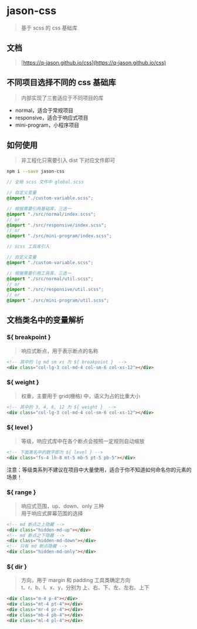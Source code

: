 # jason-css
> 基于 scss 的 css 基础库

## 文档
> [https://q-jason.github.io/css](https://q-jason.github.io/css)

## 不同项目选择不同的 css 基础库
> 内部实现了三套适应于不同项目的库

- normal，适合于常规项目
- responsive，适合于响应式项目
- mini-program，小程序项目

## 如何使用
> 非工程化只需要引入 dist 下对应文件即可 <br/>

```bash
npm i --save jason-css
```

```scss
// 全局 scss 文件中 global.scss

// 自定义变量
@import "./custom-variable.scss";

// 根据需要引用基础库，三选一
@import "./src/normal/index.scss";
// or
@import "./src/responsive/index.scss";
// or
@import "./src/mini-program/index.scss";
```

```scss
// scss 工具库引入

// 自定义变量
@import "./custom-variable.scss";

// 根据需要引用工具库，三选一
@import "./src/normal/util.scss";
// or
@import "./src/responsive/util.scss";
// or
@import "./src/mini-program/util.scss";
```

## 文档类名中的变量解析

### ${ breakpoint } 
> 响应式断点，用于表示断点的名称

```html
<!-- 其中的 lg md sm xs 为 ${ breakpoint }  -->
<div class="col-lg-3 col-md-4 col-sm-6 col-xs-12"></div>
```

### ${ weight }
> 权重，主要用于 grid(栅格) 中，语义为占的比重大小

```html
<!-- 其中的 3, 4, 6, 12 为 ${ weight }  -->
<div class="col-lg-3 col-md-4 col-sm-6 col-xs-12"></div>
```

### ${ level }
> 等级，响应式库中在各个断点会按照一定规则自动缩放

```html
<!-- 下面类名中的数字即为 ${ level } -->
<div class="fs-4 lh-8 mt-5 mb-5 pt-5 pb-5"></div>
```

注意：等级类系列不建议在项目中大量使用，适合于你不知道如何命名你的元素的场景！

### ${ range }
> 响应式范围，up、down、only 三种 <br/>
> 用于响应式屏幕范围的选择

```html
<!-- md 断点之上隐藏 -->
<div class="hidden-md-up"></div>
<!-- md 断点之下隐藏 -->
<div class="hidden-md-down"></div>
<!-- 只有 md 断点隐藏 -->
<div class="hidden-md-only"></div>
```

### ${ dir }
> 方向，用于 margin 和 padding 工具类确定方向 <br/>
> t、r、b、l、x、y，分别为 上、右、下、左、左右、上下

```html
<div class="m-4 p-4"></div>
<div class="mt-4 pt-4"></div>
<div class="mr-4 pr-4"></div>
<div class="mb-4 pb-4"></div>
<div class="ml-4 pl-4"></div>
```
